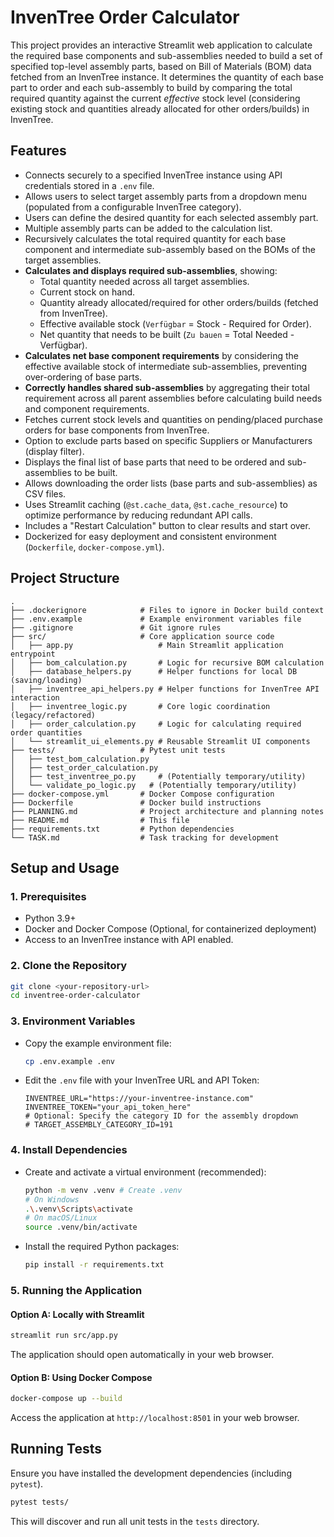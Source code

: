 # InvenTree Order Calculator

This project provides an interactive Streamlit web application to calculate the required base components and sub-assemblies needed to build a set of specified top-level assembly parts, based on Bill of Materials (BOM) data fetched from an InvenTree instance. It determines the quantity of each base part to order and each sub-assembly to build by comparing the total required quantity against the current *effective* stock level (considering existing stock and quantities already allocated for other orders/builds) in InvenTree.

## Features

- Connects securely to a specified InvenTree instance using API credentials stored in a `.env` file.
- Allows users to select target assembly parts from a dropdown menu (populated from a configurable InvenTree category).
- Users can define the desired quantity for each selected assembly part.
- Multiple assembly parts can be added to the calculation list.
- Recursively calculates the total required quantity for each base component and intermediate sub-assembly based on the BOMs of the target assemblies.
- **Calculates and displays required sub-assemblies**, showing:
    - Total quantity needed across all target assemblies.
    - Current stock on hand.
    - Quantity already allocated/required for other orders/builds (fetched from InvenTree).
    - Effective available stock (`Verfügbar` = Stock - Required for Order).
    - Net quantity that needs to be built (`Zu bauen` = Total Needed - Verfügbar).
- **Calculates net base component requirements** by considering the effective available stock of intermediate sub-assemblies, preventing over-ordering of base parts.
- **Correctly handles shared sub-assemblies** by aggregating their total requirement across all parent assemblies before calculating build needs and component requirements.
- Fetches current stock levels and quantities on pending/placed purchase orders for base components from InvenTree.
- Option to exclude parts based on specific Suppliers or Manufacturers (display filter).
- Displays the final list of base parts that need to be ordered and sub-assemblies to be built.
- Allows downloading the order lists (base parts and sub-assemblies) as CSV files.
- Uses Streamlit caching (`@st.cache_data`, `@st.cache_resource`) to optimize performance by reducing redundant API calls.
- Includes a "Restart Calculation" button to clear results and start over.
- Dockerized for easy deployment and consistent environment (`Dockerfile`, `docker-compose.yml`).

## Project Structure

```
.
├── .dockerignore            # Files to ignore in Docker build context
├── .env.example             # Example environment variables file
├── .gitignore               # Git ignore rules
├── src/                     # Core application source code
│   ├── app.py                   # Main Streamlit application entrypoint
│   ├── bom_calculation.py       # Logic for recursive BOM calculation
│   ├── database_helpers.py      # Helper functions for local DB (saving/loading)
│   ├── inventree_api_helpers.py # Helper functions for InvenTree API interaction
│   ├── inventree_logic.py       # Core logic coordination (legacy/refactored)
│   ├── order_calculation.py     # Logic for calculating required order quantities
│   └── streamlit_ui_elements.py # Reusable Streamlit UI components
├── tests/                   # Pytest unit tests
│   ├── test_bom_calculation.py
│   ├── test_order_calculation.py
│   ├── test_inventree_po.py     # (Potentially temporary/utility)
│   └── validate_po_logic.py   # (Potentially temporary/utility)
├── docker-compose.yml       # Docker Compose configuration
├── Dockerfile               # Docker build instructions
├── PLANNING.md              # Project architecture and planning notes
├── README.md                # This file
├── requirements.txt         # Python dependencies
└── TASK.md                  # Task tracking for development
```

## Setup and Usage

### 1. Prerequisites

- Python 3.9+
- Docker and Docker Compose (Optional, for containerized deployment)
- Access to an InvenTree instance with API enabled.

### 2. Clone the Repository

```bash
git clone <your-repository-url>
cd inventree-order-calculator
```

### 3. Environment Variables

- Copy the example environment file:
  ```bash
  cp .env.example .env
  ```
- Edit the `.env` file with your InvenTree URL and API Token:
  ```dotenv
  INVENTREE_URL="https://your-inventree-instance.com"
  INVENTREE_TOKEN="your_api_token_here"
  # Optional: Specify the category ID for the assembly dropdown
  # TARGET_ASSEMBLY_CATEGORY_ID=191
  ```

### 4. Install Dependencies

- Create and activate a virtual environment (recommended):
  ```bash
  python -m venv .venv # Create .venv
  # On Windows
  .\.venv\Scripts\activate
  # On macOS/Linux
  source .venv/bin/activate
  ```
- Install the required Python packages:
  ```bash
  pip install -r requirements.txt
  ```

### 5. Running the Application

#### Option A: Locally with Streamlit

```bash
streamlit run src/app.py
```
The application should open automatically in your web browser.

#### Option B: Using Docker Compose

```bash
docker-compose up --build
```
Access the application at `http://localhost:8501` in your web browser.

## Running Tests

Ensure you have installed the development dependencies (including `pytest`).

```bash
pytest tests/
```

This will discover and run all unit tests in the `tests` directory.